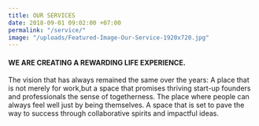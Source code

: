 ```yaml
---
title: OUR SERVICES
date: 2018-09-01 09:02:00 +07:00
permalink: "/service/"
image: "/uploads/Featured-Image-Our-Service-1920x720.jpg"
---
```


#### WE ARE CREATING A REWARDING LIFE EXPERIENCE.

The vision that has always remained the same over the years: A place that is not merely for work,but a space
that promises thriving start-up founders and professionals the sense of togetherness. The place where people
can always feel well just by being themselves. A space that is set to pave the way to success through
collaborative spirits and impactful ideas.